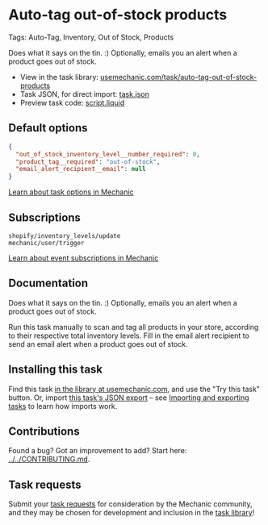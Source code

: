 # Auto-tag out-of-stock products

Tags: Auto-Tag, Inventory, Out of Stock, Products

Does what it says on the tin. :) Optionally, emails you an alert when a product goes out of stock.

* View in the task library: [usemechanic.com/task/auto-tag-out-of-stock-products](https://usemechanic.com/task/auto-tag-out-of-stock-products)
* Task JSON, for direct import: [task.json](../../tasks/auto-tag-out-of-stock-products.json)
* Preview task code: [script.liquid](./script.liquid)

## Default options

```json
{
  "out_of_stock_inventory_level__number_required": 0,
  "product_tag__required": "out-of-stock",
  "email_alert_recipient__email": null
}
```

[Learn about task options in Mechanic](https://docs.usemechanic.com/article/471-task-options)

## Subscriptions

```liquid
shopify/inventory_levels/update
mechanic/user/trigger
```

[Learn about event subscriptions in Mechanic](https://docs.usemechanic.com/article/408-subscriptions)

## Documentation

Does what it says on the tin. :) Optionally, emails you an alert when a product goes out of stock.

Run this task manually to scan and tag all products in your store, according to their respective total inventory levels. Fill in the email alert recipient to send an email alert when a product goes out of stock.

## Installing this task

Find this task [in the library at usemechanic.com](https://usemechanic.com/task/auto-tag-out-of-stock-products), and use the "Try this task" button. Or, import [this task's JSON export](../../tasks/auto-tag-out-of-stock-products.json) – see [Importing and exporting tasks](https://docs.usemechanic.com/article/505-importing-and-exporting-tasks) to learn how imports work.

## Contributions

Found a bug? Got an improvement to add? Start here: [../../CONTRIBUTING.md](../../CONTRIBUTING.md).

## Task requests

Submit your [task requests](https://mechanic.canny.io/task-requests) for consideration by the Mechanic community, and they may be chosen for development and inclusion in the [task library](https://tasks.mechanic.dev/)!
